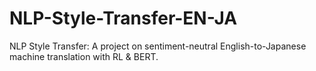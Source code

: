 # NLP-Style-Transfer-EN-JA
NLP Style Transfer: A project on sentiment-neutral English-to-Japanese machine translation with RL &amp; BERT.
